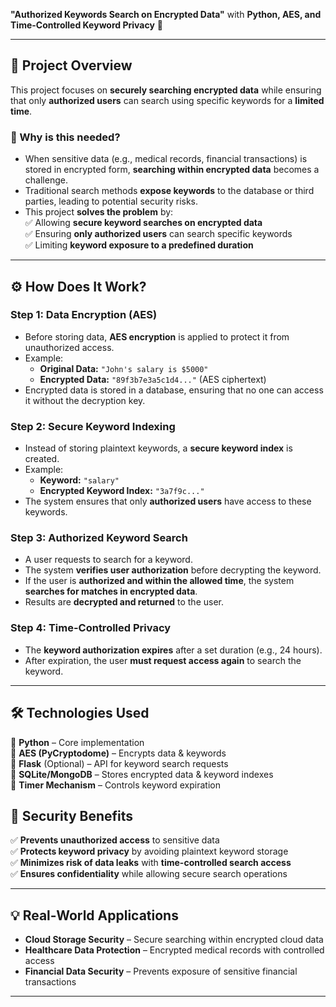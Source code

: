  **"Authorized Keywords Search on Encrypted Data"** with **Python, AES, and Time-Controlled Keyword Privacy** 🚀  

---

## **📌 Project Overview**  
This project focuses on **securely searching encrypted data** while ensuring that only **authorized users** can search using specific keywords for a **limited time**.  

### **🔐 Why is this needed?**  
- When sensitive data (e.g., medical records, financial transactions) is stored in encrypted form, **searching within encrypted data** becomes a challenge.  
- Traditional search methods **expose keywords** to the database or third parties, leading to potential security risks.  
- This project **solves the problem** by:  
  ✅ Allowing **secure keyword searches on encrypted data**  
  ✅ Ensuring **only authorized users** can search specific keywords  
  ✅ Limiting **keyword exposure to a predefined duration**  

---

## **⚙️ How Does It Work?**  

### **Step 1: Data Encryption (AES)**
- Before storing data, **AES encryption** is applied to protect it from unauthorized access.  
- Example:  
  - **Original Data:** `"John's salary is $5000"`  
  - **Encrypted Data:** `"89f3b7e3a5c1d4..."` (AES ciphertext)  
- Encrypted data is stored in a database, ensuring that no one can access it without the decryption key.  

### **Step 2: Secure Keyword Indexing**
- Instead of storing plaintext keywords, a **secure keyword index** is created.  
- Example:  
  - **Keyword:** `"salary"`  
  - **Encrypted Keyword Index:** `"3a7f9c..."`  
- The system ensures that only **authorized users** have access to these keywords.  

### **Step 3: Authorized Keyword Search**
- A user requests to search for a keyword.  
- The system **verifies user authorization** before decrypting the keyword.  
- If the user is **authorized and within the allowed time**, the system **searches for matches in encrypted data**.  
- Results are **decrypted and returned** to the user.  

### **Step 4: Time-Controlled Privacy**
- The **keyword authorization expires** after a set duration (e.g., 24 hours).  
- After expiration, the user **must request access again** to search the keyword.  

---

## **🛠️ Technologies Used**
🔹 **Python** – Core implementation  
🔹 **AES (PyCryptodome)** – Encrypts data & keywords  
🔹 **Flask** (Optional) – API for keyword search requests  
🔹 **SQLite/MongoDB** – Stores encrypted data & keyword indexes  
🔹 **Timer Mechanism** – Controls keyword expiration  

## **🔑 Security Benefits**  
✅ **Prevents unauthorized access** to sensitive data  
✅ **Protects keyword privacy** by avoiding plaintext keyword storage  
✅ **Minimizes risk of data leaks** with **time-controlled search access**  
✅ **Ensures confidentiality** while allowing secure search operations  

---

## **💡 Real-World Applications**
- **Cloud Storage Security** – Secure searching within encrypted cloud data  
- **Healthcare Data Protection** – Encrypted medical records with controlled access  
- **Financial Data Security** – Prevents exposure of sensitive financial transactions  

---
